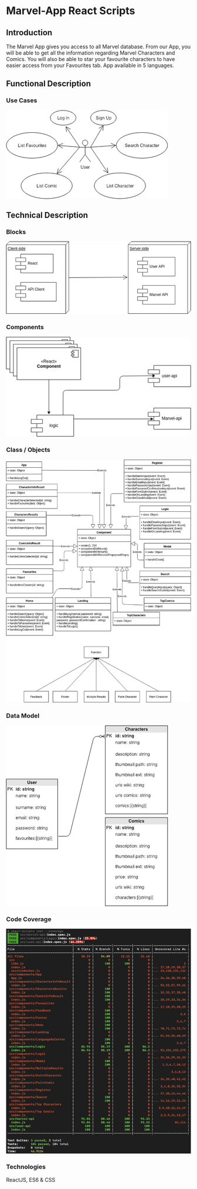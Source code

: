 # Marvel-App React Scripts

## Introduction

The Marvel App gives you access to all Marvel database. From our App, you will be able to get all the information regarding Marvel Characters and Comics. You will also be able to star your favourite characters to have easier access from your Favourites tab. App available in 5 languages.

## Functional Description

### Use Cases
![Use Cases](images/use-cases.png)

## Technical Description

### Blocks
![Blocks](images/blocks.png)

### Components
![Components](images/components.png)

### Class / Objects

![Class/Objects](images/class-objects.png)

### Data Model
![Data Model](images/data-model.png)

### Code Coverage
![Data Coverage](images/data-coverage.png)


### Technologies

ReactJS, ES6 & CSS